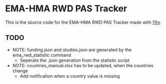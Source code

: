 # EMA-HMA RWD PAS Tracker
This is the source code for the EMA-HMA RWD PAS Tracker made with [11ty](https://www.11ty.dev/).

## TODO
+ NOTE: funding.json and studies.json are generated by the ema_rwd_statistic command
    + Seperate the .json generation from the statistic script
+ NOTE: countries_manual.xlsx has to be updated, when the countries change
    + Add notification when a country value is missing